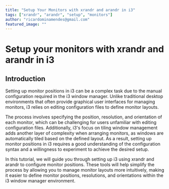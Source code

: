 ```yaml
---
title: "Setup Your Monitors with xrandr and arandr in i3"
tags: ["xrandr", "arandr", "setup", "monitors"] 
author: "ricardominamendes@gmail.com"
featured_image: ""
---
```


# Setup your monitors with xrandr and arandr in i3

## Introduction

Setting up monitor positions in i3 can be a complex task due to the manual configuration required in the i3 window manager. Unlike traditional desktop environments that often provide graphical user interfaces for managing monitors, i3 relies on editing configuration files to define monitor layouts. 

The process involves specifying the position, resolution, and orientation of each monitor, which can be challenging for users unfamiliar with editing configuration files. Additionally, i3's focus on tiling window management adds another layer of complexity when arranging monitors, as windows are automatically tiled based on the defined layout. As a result, setting up monitor positions in i3 requires a good understanding of the configuration syntax and a willingness to experiment to achieve the desired setup.

In this tutorial, we will guide you through setting up i3 using xrandr and arandr to configure monitor positions. These tools will help simplify the process by allowing you to manage monitor layouts more intuitively, making it easier to define monitor positions, resolutions, and orientations within the i3 window manager environment.
